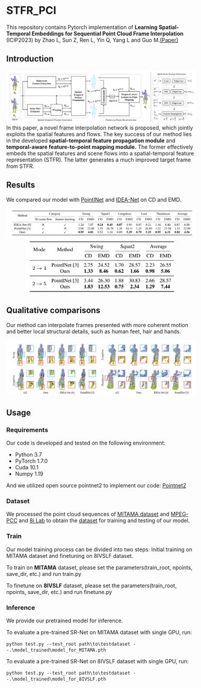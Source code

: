 # STFR_PCI
This repository contains Pytorch implementation of **Learning Spatial-Temporal Embeddings for Sequential Point Cloud Frame Interpolation** (ICIP2023) by Zhao L, Sun Z, Ren L, Yin Q, Yang L and Guo M.[(Paper)](https://ieeexplore.ieee.org/document/10221958)
## Introduction
![Pipeline](./fig/pipeline.png) 
In this paper, a novel frame interpolation network is proposed, which jointly exploits the spatial features and flows. The key success of our method lies in the developed **spatial-temporal feature propagation module** and **temporal-aware feature-to-point mapping module.** The former effectively embeds the spatial features and scene flows into a spatial-temporal feature representation (STFR). The latter generates a much improved target frame from STFR.

## Results
We compared our model with [PointINet](https://www.engineeringvillage.com/app/doc/?docid=cpx_32d64213180f209ab7cM76fe10178163134&pageSize=25&index=1&searchId=9beda5bd86214bb1a5cc12b1f41269ff&resultsCount=2&usageZone=resultslist&usageOrigin=searchresults&searchType=Quick) and [IDEA-Net](https://ieeexplore.ieee.org/document/9880149) on CD and EMD.
<div align="center">
<img src="./fig/Compare.png"  width = "800" />
</div>

<div align="center">
<img src="./fig/Compare2.png"  width = "400" />
</div>

## Qualitative comparisons
Our method can interpolate frames presented with more coherent motion and better local structural details, such as human feet, hair and hands.
<div align="center">
<img src="./fig/Compare3.png"  width = "800" />
</div>

## Usage
### Requirements
Our code is developed and tested on the following environment:

* Python 3.7
* PyTorch 1.7.0
* Cuda 10.1
* Numpy 1.19

And we utilized open source pointnet2 to implement our code: [Pointnet2](https://github.com/sshaoshuai/Pointnet2.PyTorch/issues)

### Dataset

We processed the point cloud sequences of [MITAMA dataset](https://ieeexplore.ieee.org/document/9880149) and [MPEG-PCC](https://mpeg-pcc.org/index.php/pcc-content-database/) and [8i Lab](http://plenodb.jpeg.org/pc/8ilabs/) to obtain the [dataset](https://pan.baidu.com/s/1TndzM3W2ZAFp8bH0E_5QzA?pwd=zfym) for training and testing of our model.

### Train
Our model training process can be divided into two steps: Initial training on MITAMA dataset and finetuning on 8IVSLF dataset.

To train on **MITAMA** dataset, please set the parameters(train_root, npoints, save_dir, etc.) and run train.py

To finetune on **8IVSLF** dataset, please set the parameters(train_root, npoints, save_dir, etc.) and run finetune.py

### Inference
We provide our pretrained model for inference. 

To evaluate a pre-trained SR-Net on MITAMA dataset with single GPU, run:
```[python]
python test.py --test_root path\to\testdataset --.\model_trained\model_for_MITAMA.pth 
```
To evaluate a pre-trained SR-Net on 8IVSLF dataset with single GPU, run:
```[python]
python test.py --test_root path\to\testdataset --.\model_trained\model_for_8IVSLF.pth
```



